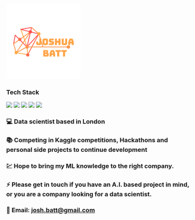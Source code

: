 
![Header](https://github.com/Josh-Batt/Josh-Batt/blob/main/Logo3.png "Header")

<!--
**Josh-Batt/Josh-Batt** is a ✨ _special_ ✨ repository because its `README.md` (this file) appears on your GitHub profile.

Here are some ideas to get you started:

- 🔭 I’m currently working on ...
- 🌱 I’m currently learning ...
- 👯 I’m looking to collaborate on ...
- 🤔 I’m looking for help with ...
- 💬 Ask me about ...
- 📫 How to reach me: ...
- 😄 Pronouns: ...
- ⚡ Fun fact: ...
-->

### Tech Stack

![](https://img.shields.io/badge/Language-Python-informational?style=flat&logo=<LOGO_NAME>&logoColor=white&color=2bbc8a)     ![](https://img.shields.io/badge/Library-Pandas-informational?style=flat&logo=<LOGO_NAME>&logoColor=white&color=blue)     ![](https://img.shields.io/badge/Library-Numpy-informational?style=flat&logo=<LOGO_NAME>&logoColor=white&color=blue)     ![](https://img.shields.io/badge/Library-Scikit-informational?style=flat&logo=<LOGO_NAME>&logoColor=white&color=blue)     ![](https://img.shields.io/badge/Editor-VSCode-informational?style=flat&logo=<LOGO_NAME>&logoColor=white&color=orange)

### :computer: Data scientist based in London

### :books: Competing in Kaggle competitions, Hackathons and personal side projects to continue development

### :chart: Hope to bring my ML knowledge to the right company. 

### :zap: Please get in touch if you have an A.I. based project in mind, or you are a company looking for a data scientist.

### :email: Email: josh.batt@gmail.com

